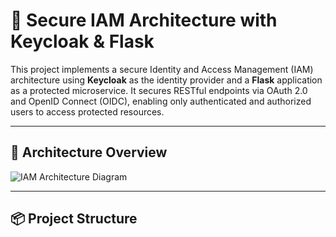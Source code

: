 # 🔐 Secure IAM Architecture with Keycloak & Flask

This project implements a secure Identity and Access Management (IAM) architecture using **Keycloak** as the identity provider and a **Flask** application as a protected microservice. It secures RESTful endpoints via OAuth 2.0 and OpenID Connect (OIDC), enabling only authenticated and authorized users to access protected resources.

---

## 🧱 Architecture Overview

![IAM Architecture Diagram](./report/diagram.png)

---

## 📦 Project Structure

